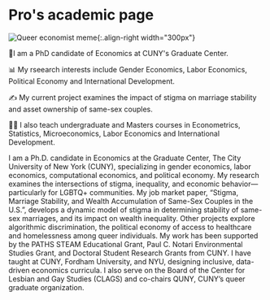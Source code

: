 # Pro's academic page

![Queer economist meme](/images/Grindr_meme1){:.align-right width="300px"}

🙋I am a PhD candidate of Economics at CUNY's Graduate Center.

📊 My rseearch interests include Gender Economics, Labor Economics, Political Economy and International Development.

✍️ My current project examines the impact of stigma on marriage stability and asset ownership of same-sex couples.

👨‍🏫 I also teach undergraduate and Masters courses in Econometrics, Statistics, Microeconomics, Labor Economics and International Development.

I am a Ph.D. candidate in Economics at the Graduate Center, The City University of New York (CUNY), specializing in gender economics, labor economics, computational economics, and political economy. My research examines the intersections of stigma, inequality, and economic behavior—particularly for LGBTQ+ communities. My job market paper, “Stigma, Marriage Stability, and Wealth Accumulation of Same-Sex Couples in the U.S.”, develops a dynamic model of stigma in determining stability of same-sex marriages, and its impact on wealth inequality. Other projects explore algorithmic discrimination, the political economy of access to healthcare and homelessness among queer individuals. My work has been supported by the PATHS STEAM Educational Grant, Paul C. Notari Environmental Studies Grant, and Doctoral Student Research Grants from CUNY. I have taught at CUNY, Fordham University, and NYU, designing inclusive, data-driven economics curricula. I also serve on the Board of the Center for Lesbian and Gay Studies (CLAGS) and co-chairs QUNY, CUNY’s queer graduate organization.
